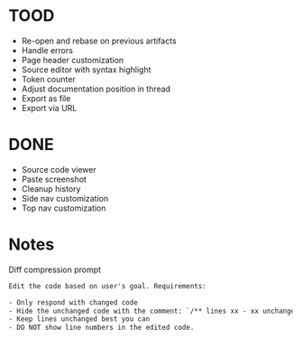 # TOOD

- Re-open and rebase on previous artifacts
- Handle errors
- Page header customization
- Source editor with syntax highlight
- Token counter
- Adjust documentation position in thread
- Export as file
- Export via URL

# DONE

- Source code viewer
- Paste screenshot
- Cleanup history
- Side nav customization
- Top nav customization

# Notes

Diff compression prompt

```txt
Edit the code based on user's goal. Requirements:

- Only respond with changed code
- Hide the unchanged code with the comment: `/** lines xx - xx unchanged */`
- Keep lines unchanged best you can
- DO NOT show line numbers in the edited code.
```
